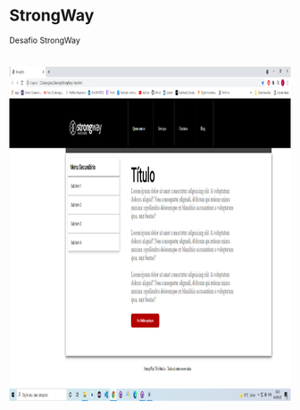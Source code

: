 # StrongWay
Desafio StrongWay
<h1 align="center">
  <img alt="StrongWay" src="assets/project__image.png" width="900px" height="600px" />
</h1>
